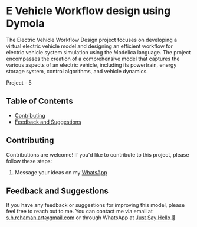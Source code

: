 
# E Vehicle Workflow design using Dymola




The Electric Vehicle Workflow Design project focuses on developing a virtual electric vehicle model and designing an efficient workflow for electric vehicle system simulation using the Modelica language. The project encompasses the creation of a comprehensive model that captures the various aspects of an electric vehicle, including its powertrain, energy storage system, control algorithms, and vehicle dynamics.


Project - 5

## Table of Contents
- [Contributing](#contributing)
- [Feedback and Suggestions](#feedback-and-suggestions)

## Contributing

Contributions are welcome! If you'd like to contribute to this project, please follow these steps:

 1. Message your ideas on my [WhatsApp](https://api.whatsapp.com/send/?phone=919777795786&text=Hello%20Shaikh%20Habibur%20Rehaman,%20I%20get%20this%20no.%20from%20your%20Github%20&type=phone_number&app_absent=0)


## Feedback and Suggestions

If you have any feedback or suggestions for improving this model, please feel free to reach out to me. You can contact me via email at s.h.rehaman.art@gmail.com or through WhatsApp at [Just Say Hello 👋 ](https://api.whatsapp.com/send/?phone=919777795786&text=Hello%20Shaikh%20Habibur%20Rehaman,%20I%20get%20this%20no.%20from%20your%20Github%20&type=phone_number&app_absent=0)
